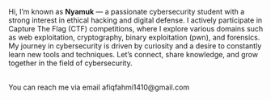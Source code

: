 Hi, I’m known as **Nyamuk** — a passionate cybersecurity student with a strong interest in ethical hacking and digital defense. I actively participate in Capture The Flag (CTF) competitions, where I explore various domains such as web exploitation, cryptography, binary exploitation (pwn), and forensics. My journey in cybersecurity is driven by curiosity and a desire to constantly learn new tools and techniques. Let’s connect, share knowledge, and grow together in the field of cybersecurity.

<br>
You can reach me via email afiqfahmi1410@gmail.com

<!---
nyamuk14/nyamuk14 is a ✨ special ✨ repository because its `README.md` (this file) appears on your GitHub profile.
You can click the Preview link to take a look at your changes.
--->
